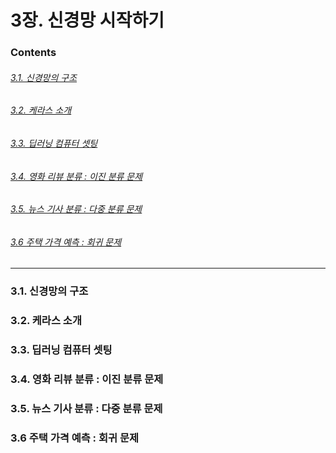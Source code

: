 # 3장. 신경망 시작하기

### Contents

###### [3.1. 신경망의 구조](#3.1.-신경망의-구조)

###### [3.2. 케라스 소개](#3.2.-케라스-소개)

###### [3.3. 딥러닝 컴퓨터 셋팅](#3.3.-딥러닝-컴퓨터-셋팅)

###### [3.4. 영화 리뷰 분류 : 이진 분류 문제](#3.4.-영화-리뷰-분류-:-이진-분류-문제)

###### [3.5. 뉴스 기사 분류 : 다중 분류 문제](#3.5.-뉴스-기사-분류-:-다중-분류-문제)

###### [3.6 주택 가격 예측 : 회귀 문제](#3.6-주택-가격-예측-:-회귀-문제)

---

<a name="3.1.-신경망의-구조"></a>

### 3.1. 신경망의 구조

<a name="3.2.-케라스-소개"></a>

### 3.2. 케라스 소개

<a name="3.3.-딥러닝-컴퓨터-셋팅"></a>

### 3.3. 딥러닝 컴퓨터 셋팅

<a name="3.4.-영화-리뷰-분류-:-이진-분류-문제"></a>

### 3.4. 영화 리뷰 분류 : 이진 분류 문제

<a name="3.5.-뉴스-기사-분류-:-다중-분류-문제"></a>

### 3.5. 뉴스 기사 분류 : 다중 분류 문제

<a name="3.6-주택-가격-예측-:-회귀-문제"></a>

### 3.6 주택 가격 예측 : 회귀 문제


